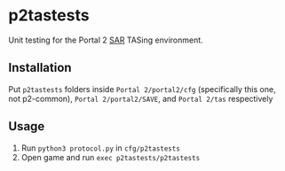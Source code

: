 # p2tastests

Unit testing for the Portal 2 [SAR] TASing environment.

## Installation

Put `p2tastests` folders inside `Portal 2/portal2/cfg` (specifically this one, not p2-common), `Portal 2/portal2/SAVE`, and `Portal 2/tas` respectively

## Usage

1. Run `python3 protocol.py` in `cfg/p2tastests`
2. Open game and run `exec p2tastests/p2tastests`

[SAR]: https://sar.portal2.sr

